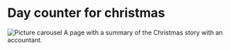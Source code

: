 # Day counter for christmas
![Picture carousel](./assets/img/natal.gif)
A page with a summary of the Christmas story with an accountant.